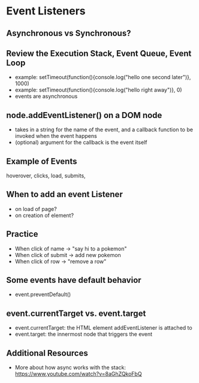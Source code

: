# Event Listeners

## Asynchronous vs Synchronous?

## Review the Execution Stack, Event Queue, Event Loop

- example: setTimeout(function(){console.log("hello one second later")}, 1000)
- example: setTimeout(function(){console.log("hello right away")}, 0)
- events are asynchronous

## node.addEventListener() on a DOM node

- takes in a string for the name of the event, and a callback function to be invoked when the event happens
- (optional) argument for the callback is the event itself

## Example of Events

hoverover,
clicks,
load,
submits,

## When to add an event Listener

- on load of page?
- on creation of element?

## Practice

- When click of name -> "say hi to a pokemon"
- When click of submit -> add new pokemon
- When click of row -> "remove a row"

## Some events have default behavior

- event.preventDefault()

## event.currentTarget vs. event.target

- event.currentTarget: the HTML element addEventListener is attached to
- event.target: the innermost node that triggers the event

## Additional Resources

- More about how async works with the stack: https://www.youtube.com/watch?v=8aGhZQkoFbQ
